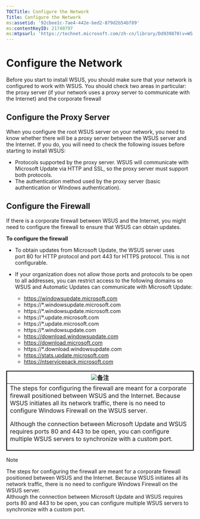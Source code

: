 ```yaml
---
TOCTitle: Configure the Network
Title: Configure the Network
ms:assetid: '92cbee1c-7ae4-442e-bed2-879d2b54bf89'
ms:contentKeyID: 21740797
ms:mtpsurl: 'https://technet.microsoft.com/zh-cn/library/Dd939870(v=WS.10)'
---
```


Configure the Network
=====================

Before you start to install WSUS, you should make sure that your network is configured to work with WSUS. You should check two areas in particular: the proxy server (if your network uses a proxy server to communicate with the Internet) and the corporate firewall

Configure the Proxy Server
--------------------------

When you configure the root WSUS server on your network, you need to know whether there will be a proxy server between the WSUS server and the Internet. If you do, you will need to check the following issues before starting to install WSUS:

-   Protocols supported by the proxy server. WSUS will communicate with Microsoft Update via HTTP and SSL, so the proxy server must support both protocols.
-   The authentication method used by the proxy server (basic authentication or Windows authentication).

Configure the Firewall
----------------------

If there is a corporate firewall between WSUS and the Internet, you might need to configure the firewall to ensure that WSUS can obtain updates.

**To configure the firewall**
-   To obtain updates from Microsoft Update, the WSUS server uses port 80 for HTTP protocol and port 443 for HTTPS protocol. This is not configurable.

-   If your organization does not allow those ports and protocols to be open to all addresses, you can restrict access to the following domains so WSUS and Automatic Updates can communicate with Microsoft Update:

    -   https://windowsupdate.microsoft.com
    -   https://\*.windowsupdate.microsoft.com
    -   https://\*.windowsupdate.microsoft.com
    -   https://\*.update.microsoft.com
    -   https://\*.update.microsoft.com
    -   https://\*.windowsupdate.com
    -   https://download.windowsupdate.com
    -   https://download.microsoft.com
    -   https://\*.download.windowsupdate.com
    -   https://stats.update.microsoft.com
    -   https://ntservicepack.microsoft.com

 
<table style="border:1px solid black;">
<colgroup>
<col width="100%" />
</colgroup>
<thead>
<tr class="header">
<th style="border:1px solid black;" ><img src="images/Dd939870.note(WS.10).gif" />备注</th>
</tr>
</thead>
<tbody>
<tr class="odd">
<td style="border:1px solid black;">The steps for configuring the firewall are meant for a corporate firewall positioned between WSUS and the Internet. Because WSUS initiates all its network traffic, there is no need to configure Windows Firewall on the WSUS server.

Although the connection between Microsoft Update and WSUS requires ports 80 and 443 to be open, you can configure multiple WSUS servers to synchronize with a custom port.
</td>
</tr>
</tbody>
</table>

> [!NOTE]
> The steps for configuring the firewall are meant for a corporate firewall positioned between WSUS and the Internet. Because WSUS initiates all its network traffic, there is no need to configure Windows Firewall on the WSUS server.  
Although the connection between Microsoft Update and WSUS requires ports 80 and 443 to be open, you can configure multiple WSUS servers to synchronize with a custom port.